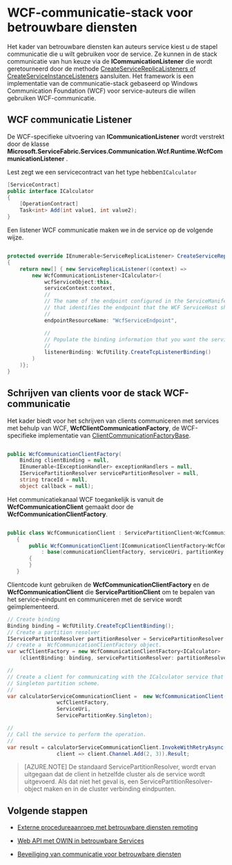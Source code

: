 <properties
   pageTitle="Betrouwbare WCF Services communicatie stack | Microsoft Azure"
   description="De ingebouwde WCF communicatie stack in Fabric-Service biedt client-service WCF communicatie voor betrouwbare diensten."
   services="service-fabric"
   documentationCenter=".net"
   authors="BharatNarasimman"
   manager="timlt"
   editor="vturecek"/>

<tags
   ms.service="service-fabric"
   ms.devlang="dotnet"
   ms.topic="article"
   ms.tgt_pltfrm="na"
   ms.workload="required"
   ms.date="07/26/2016"
   ms.author="bharatn"/>

# <a name="wcf-based-communication-stack-for-reliable-services"></a>WCF-communicatie-stack voor betrouwbare diensten
Het kader van betrouwbare diensten kan auteurs service kiest u de stapel communicatie die u wilt gebruiken voor de service. Ze kunnen in de stack communicatie van hun keuze via de **ICommunicationListener** die wordt geretourneerd door de methode [CreateServiceReplicaListeners of CreateServiceInstanceListeners](service-fabric-reliable-services-communication.md) aansluiten. Het framework is een implementatie van de communicatie-stack gebaseerd op Windows Communication Foundation (WCF) voor service-auteurs die willen gebruiken WCF-communicatie.

## <a name="wcf-communication-listener"></a>WCF communicatie Listener
De WCF-specifieke uitvoering van **ICommunicationListener** wordt verstrekt door de klasse **Microsoft.ServiceFabric.Services.Communication.Wcf.Runtime.WcfCommunicationListener** .

Lest zegt we een servicecontract van het type hebben`ICalculator`

```csharp
[ServiceContract]
public interface ICalculator
{
    [OperationContract]
    Task<int> Add(int value1, int value2);
}
```

Een listener WCF communicatie maken we in de service op de volgende wijze.

```csharp

protected override IEnumerable<ServiceReplicaListener> CreateServiceReplicaListeners()
{
    return new[] { new ServiceReplicaListener((context) =>
        new WcfCommunicationListener<ICalculator>(
            wcfServiceObject:this,
            serviceContext:context,
            //
            // The name of the endpoint configured in the ServiceManifest under the Endpoints section
            // that identifies the endpoint that the WCF ServiceHost should listen on.
            //
            endpointResourceName: "WcfServiceEndpoint",

            //
            // Populate the binding information that you want the service to use.
            //
            listenerBinding: WcfUtility.CreateTcpListenerBinding()
        )
    )};
}

```

## <a name="writing-clients-for-the-wcf-communication-stack"></a>Schrijven van clients voor de stack WCF-communicatie
Het kader biedt voor het schrijven van clients communiceren met services met behulp van WCF, **WcfClientCommunicationFactory**, de WCF-specifieke implementatie van [ClientCommunicationFactoryBase](service-fabric-reliable-services-communication.md).

```csharp

public WcfCommunicationClientFactory(
    Binding clientBinding = null,
    IEnumerable<IExceptionHandler> exceptionHandlers = null,
    IServicePartitionResolver servicePartitionResolver = null,
    string traceId = null,
    object callback = null);
```

Het communicatiekanaal WCF toegankelijk is vanuit de **WcfCommunicationClient** gemaakt door de **WcfCommunicationClientFactory**.

```csharp

public class WcfCommunicationClient : ServicePartitionClient<WcfCommunicationClient<ICalculator>>
   {
       public WcfCommunicationClient(ICommunicationClientFactory<WcfCommunicationClient<ICalculator>> communicationClientFactory, Uri serviceUri, ServicePartitionKey partitionKey = null, TargetReplicaSelector targetReplicaSelector = TargetReplicaSelector.Default, string listenerName = null, OperationRetrySettings retrySettings = null)
           : base(communicationClientFactory, serviceUri, partitionKey, targetReplicaSelector, listenerName, retrySettings)
       {
       }
   }

```

Clientcode kunt gebruiken de **WcfCommunicationClientFactory** en de **WcfCommunicationClient** die **ServicePartitionClient** om te bepalen van het service-eindpunt en communiceren met de service wordt geïmplementeerd.

```csharp
// Create binding
Binding binding = WcfUtility.CreateTcpClientBinding();
// Create a partition resolver
IServicePartitionResolver partitionResolver = ServicePartitionResolver.GetDefault();
// create a  WcfCommunicationClientFactory object.
var wcfClientFactory = new WcfCommunicationClientFactory<ICalculator>
    (clientBinding: binding, servicePartitionResolver: partitionResolver);

//
// Create a client for communicating with the ICalculator service that has been created with the
// Singleton partition scheme.
//
var calculatorServiceCommunicationClient =  new WcfCommunicationClient(
                wcfClientFactory,
                ServiceUri,
                ServicePartitionKey.Singleton);

//
// Call the service to perform the operation.
//
var result = calculatorServiceCommunicationClient.InvokeWithRetryAsync(
                client => client.Channel.Add(2, 3)).Result;

```
>[AZURE.NOTE] De standaard ServicePartitionResolver, wordt ervan uitgegaan dat de client in hetzelfde cluster als de service wordt uitgevoerd. Als dat niet het geval is, een ServicePartitionResolver-object maken en in de cluster verbinding eindpunten.

## <a name="next-steps"></a>Volgende stappen
* [Externe procedureaanroep met betrouwbare diensten remoting](service-fabric-reliable-services-communication-remoting.md)

* [Web API met OWIN in betrouwbare Services](service-fabric-reliable-services-communication-webapi.md)

* [Beveiliging van communicatie voor betrouwbare diensten](service-fabric-reliable-services-secure-communication.md)
